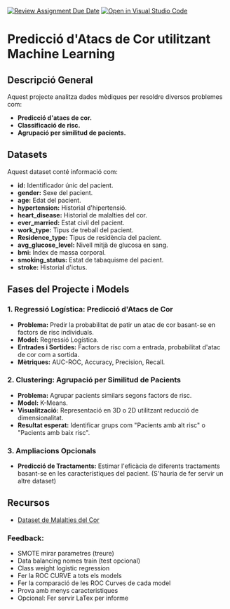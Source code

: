 [![Review Assignment Due Date](https://classroom.github.com/assets/deadline-readme-button-22041afd0340ce965d47ae6ef1cefeee28c7c493a6346c4f15d667ab976d596c.svg)](https://classroom.github.com/a/USx538Ll)
[![Open in Visual Studio Code](https://classroom.github.com/assets/open-in-vscode-2e0aaae1b6195c2367325f4f02e2d04e9abb55f0b24a779b69b11b9e10269abc.svg)](https://classroom.github.com/online_ide?assignment_repo_id=17032340&assignment_repo_type=AssignmentRepo)


# Predicció d'Atacs de Cor utilitzant Machine Learning

## Descripció General
Aquest projecte analitza dades mèdiques per resoldre diversos problemes com:
- **Predicció d'atacs de cor.**
- **Classificació de risc.**
- **Agrupació per similitud de pacients.**

## Datasets
Aquest dataset conté informació com:
- **id:** Identificador únic del pacient.
- **gender:** Sexe del pacient.
- **age:** Edat del pacient.
- **hypertension:** Historial d'hipertensió.
- **heart_disease:** Historial de malalties del cor.
- **ever_married:** Estat civil del pacient.
- **work_type:** Tipus de treball del pacient.
- **Residence_type:** Tipus de residència del pacient.
- **avg_glucose_level:** Nivell mitjà de glucosa en sang.
- **bmi:** Índex de massa corporal.
- **smoking_status:** Estat de tabaquisme del pacient.
- **stroke:** Historial d'ictus.

## Fases del Projecte i Models
### 1. Regressió Logística: Predicció d'Atacs de Cor
- **Problema:** Predir la probabilitat de patir un atac de cor basant-se en factors de risc individuals.
- **Model:** Regressió Logística.
- **Entrades i Sortides:** Factors de risc com a entrada, probabilitat d'atac de cor com a sortida.
- **Mètriques:** AUC-ROC, Accuracy, Precision, Recall.

### 2. Clustering: Agrupació per Similitud de Pacients
- **Problema:** Agrupar pacients similars segons factors de risc.
- **Model:** K-Means.
- **Visualització:** Representació en 3D o 2D utilitzant reducció de dimensionalitat.
- **Resultat esperat:** Identificar grups com "Pacients amb alt risc" o "Pacients amb baix risc".

### 3. Ampliacions Opcionals
- **Predicció de Tractaments:** Estimar l'eficàcia de diferents tractaments basant-se en les característiques del pacient. (S'hauria de fer servir un altre dataset)

## Recursos
- [Dataset de Malalties del Cor](https://www.kaggle.com/datasets/fedesoriano/stroke-prediction-dataset )


### Feedback:

- SMOTE mirar parametres (treure) 
- Data balancing nomes train (test opcional)
- Class weight logistic regression 
- Fer la ROC CURVE a tots els models 
- Fer la comparació de les ROC Curves de cada model
- Prova amb menys caracteristiques
- Opcional: Fer servir LaTex per informe